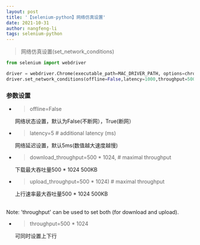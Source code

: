 ```yaml
---
layout: post
title: '【selenium-python】网络仿真设置'
date: 2021-10-31
author: nangfeng-li
tags: selenium-python
---
```


> 网络仿真设置(set_network_conditions)

```python
from selenium import webdriver

driver = webdriver.Chrome(executable_path=MAC_DRIVER_PATH, options=chrome_options)
driver.set_network_conditions(offline=False,latency=1000,throughput=500 * 1024)
```

### 参数设置

- > offline=False
  
  网络状态设置，默认为False(不断网），True(断网）
  
- > latency=5  # additional latency (ms)
    
    网络延迟设置，默认5ms(数值越大速度越慢)

- > download_throughput=500 * 1024,  # maximal throughput
  
  下载最大吞吐量500 * 1024 500KB

- > upload_throughput=500 * 1024)  # maximal throughput

  上行速率最大吞吐量500 * 1024 500KB

<br>Note: 'throughput' can be used to set both (for download and upload).

- > throughput=500 * 1024
  
  可同时设置上下行
